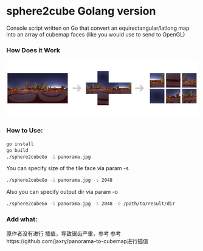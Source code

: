 # sphere2cube Golang version

Console script written on Go that convert an equirectangular/latlong map into an array of cubemap faces (like you would use to send to OpenGL)

### How Does it Work

![Alt text](pic-to-explain.png?raw=true)

### How to Use:

```bash
go install
go build
./sphere2cubeGo -i panorama.jpg
```

You can specify size of the tile face via param -s

```bash
./sphere2cubeGo -i panorama.jpg -s 2048
```

Also you can specify output dir via param -o


```bash
./sphere2cubeGo -i panorama.jpg -s 2048 -o /path/to/result/dir
```

### Add what:
 原作者没有进行 插值，导致锯齿严重，参考 参考https://github.com/jaxry/panorama-to-cubemap进行插值
